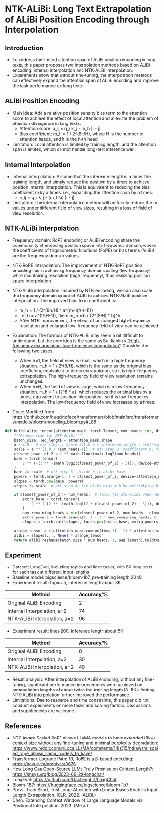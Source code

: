 # NTK-ALiBi: Long Text Extrapolation of ALiBi Position Encoding through Interpolation

## Introduction

- To address the limited attention span of ALiBi position encoding in long texts, this paper proposes two interpolation methods based on ALiBi encoding: internal interpolation and NTK-ALiBi interpolation.
- Experiments show that without fine-tuning, the interpolation methods can effectively expand the attention span of ALiBi encoding and improve the task performance on long texts.

## ALiBi Position Encoding

- Main idea: Add a relative position penalty bias term to the attention score to achieve the effect of local attention and alleviate the problem of attention divergence in long texts.
  - Attention score: a_ij = q_i k_j - m_h |i - j|
  - Bias coefficient: m_h = 1 / 2^(8h/H), where H is the number of attention heads, and h is the h-th head
- Limitation: Local attention is limited by training length, and the attention span is limited, which cannot handle long-text inference well.

## Internal Interpolation

- Internal interpolation: Assume that the inference length is a times the training length, and simply reduce the position by a times to achieve position internal interpolation. This is equivalent to reducing the bias coefficient m by a times, i.e., expanding the attention span by a times.
  - a_ij = q_i k_j - (m_h/a) |i - j|
- Limitation: The internal interpolation method will uniformly reduce the m values under different field of view sizes, resulting in a loss of field of view resolution.

## NTK-ALiBi Interpolation

- Frequency domain: RoPE encoding or ALiBi encoding share the commonality of encoding position space into frequency domain, where the coefficients of trigonometric functions (RoPE) or bias terms (ALiBi) are the frequency domain values.
- NTK-RoPE interpolation: The improvement of NTK-RoPE position encoding lies in achieving frequency domain scaling (low frequency) while maintaining resolution (high frequency), thus realizing position space interpolation.
- NTK-ALiBi interpolation: Inspired by NTK encoding, we can also scale the frequency domain space of ALiBi to achieve NTK-ALiBi position interpolation. The improved bias term coefficient is:

  - m_h = 1 / {2^(8h/H) * a^((h-1)/(H-1))}
  - Let b = a^(1/(H-1)), then: m_h = b / {2^(8/H) * b}^h
  - After NTK improvement, the effect of unchanged high-frequency resolution and enlarged low-frequency field of view can be achieved
- Explanation: The formula of NTK-ALiBi may seem a bit difficult to understand, but the core idea is the same as Su Jianlin's [“High-frequency extrapolation, low-frequency interpolation”](https://kexue.fm/archives/9675). Consider the following two cases:

  - When h=1, the field of view is small, which is a high-frequency situation. m_h = 1 / 2^(8/H), which is the same as the original bias coefficient, equivalent to direct extrapolation, so it is high-frequency extrapolation. The high-frequency field of view resolution remains unchanged.
  - When h=H, the field of view is large, which is a low-frequency situation. m_h = 1 / {2^8 * a}, which reduces the original bias by a times, equivalent to position interpolation, so it is low-frequency interpolation. The low-frequency field of view increases by a times.
- Code: Modified from https://github.com/huggingface/transformers/blob/main/src/transformers/models/bloom/modeling_bloom.py#L86

```python
def build_alibi_tensor(attention_mask: torch.Tensor, num_heads: int, dtype: torch.dtype) -> torch.Tensor:
    """Psuedo code for NTK-ALiBi."""
    batch_size, seq_length = attention_mask.shape
    a = 2.0   # ntk step 1: scale ratio a = inference_length / pretraining_length
    scale = a ** (1.0 / (num_heads-1))  # ntk step 2: coefficient b, for computation convenience
    closest_power_of_2 = 2 ** math.floor(math.log2(num_heads))
    base = torch.tensor(
        2 ** (-(2 ** -(math.log2(closest_power_of_2) - 3))), device=attention_mask.device, dtype=torch.float32
    )
    base /= scale  # ntk step 3: divide b to alibi base
    powers = torch.arange(1, 1 + closest_power_of_2, device=attention_mask.device, dtype=torch.int32)
    slopes = torch.pow(base, powers)
    slopes *= scale  # ntk step 4: fix alibi bias m_h by multiplying b

    if closest_power_of_2 != num_heads:  # todo: fix ntk-alibi when num_heads is not power of 2
        extra_base = torch.tensor(
            2 ** (-(2 ** -(math.log2(2 * closest_power_of_2) - 3))), device=attention_mask.device, dtype=torch.float32
        )
        num_remaining_heads = min(closest_power_of_2, num_heads - closest_power_of_2)
        extra_powers = torch.arange(1, 1 + 2 * num_remaining_heads, 2, device=attention_mask.device, dtype=torch.int32)
        slopes = torch.cat([slopes, torch.pow(extra_base, extra_powers)], dim=0)

    arange_tensor = ((attention_mask.cumsum(dim=-1) - 1) * attention_mask)[:, None, :]
    alibi = slopes[..., None] * arange_tensor
    return alibi.reshape(batch_size * num_heads, 1, seq_length).to(dtype)
```

## Experiment

- Dataset: LongEval, including topics and lines tasks, with 50 long texts for each task at different input lengths
- Baseline model: bigscience/bloom-1b7, pre-training length 2048
- Experiment result: topics 5, inference length about 3K

| Method                       | Accuracy/% |
| ---------------------------- | ---------- |
| Original ALiBi Encoding      | 2          |
| Internal Interpolation, a=2  | 74         |
| NTK-ALiBi Interpolation, a=2 | 96         |

- Experiment result: lines 200, inference length about 5K

| Method                       | Accuracy/% |
| ---------------------------- | ---------- |
| Original ALiBi Encoding      | 0          |
| Internal Interpolation, a=2  | 30         |
| NTK-ALiBi Interpolation, a=2 | 40         |

- Result analysis: After interpolation of ALiBi encoding, without any fine-tuning, significant performance improvements were achieved on extrapolation lengths of about twice the training length (3~5K). Adding NTK-ALiBi interpolation further improved the performance.
- Limitations: Due to resource and time constraints, this paper did not conduct experiments on more tasks and scaling factors. Discussions and supplements are welcome.

## References

- NTK-Aware Scaled RoPE allows LLaMA models to have extended (8k+) context size without any fine-tuning and minimal perplexity degradation: https://www.reddit.com/r/LocalLLaMA/comments/14lz7j5/ntkaware_scaled_rope_allows_llama_models_to_have/
- Transformer Upgrade Path: 10, RoPE is a β-based encoding: https://kexue.fm/archives/9675
- How Long Can Open-Source LLMs Truly Promise on Context Length?: https://lmsys.org/blog/2023-06-29-longchat/
- LongEval: https://github.com/DachengLi1/LongChat
- Bloom-1B7: https://huggingface.co/bigscience/bloom-1b7
- Press. Train Short, Test Long: Attention with Linear Biases Enables Input Length Extrapolation. ICLR. 2022. (ALiBi.)
- Chen. Extending Context Window of Large Language Models via Positional Interpolation. 2023. (Meta.)
